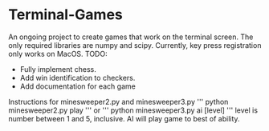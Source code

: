 # Terminal-Games
An ongoing project to create games that work on the terminal screen.
The only required libraries are numpy and scipy.
Currently, key press registration only works on MacOS.
TODO:
* Fully implement chess.
* Add win identification to checkers.
* Add documentation for each game

Instructions for minesweeper2.py and minesweeper3.py
'''
python minesweeper2.py play
'''
or
'''
python minesweeper3.py ai [level]
'''
level is number between 1 and 5, inclusive.
AI will play game to best of ability.
